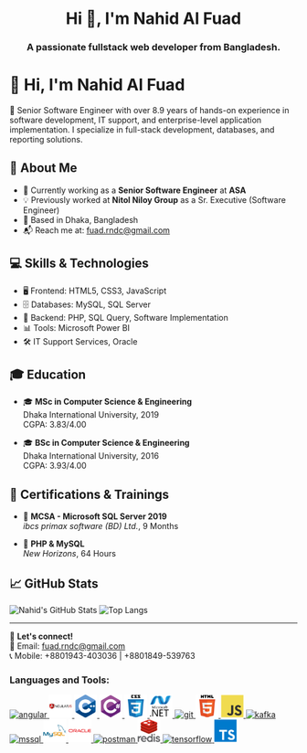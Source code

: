 <h1 align="center">Hi 👋, I'm Nahid Al Fuad</h1>
<h3 align="center">A passionate fullstack web developer from Bangladesh.</h3>

# 👋 Hi, I'm Nahid Al Fuad

🎯 Senior Software Engineer with over 8.9 years of hands-on experience in software development, IT support, and enterprise-level application implementation. I specialize in full-stack development, databases, and reporting solutions.

## 🧠 About Me

- 💼 Currently working as a **Senior Software Engineer** at **ASA**
- 💡 Previously worked at **Nitol Niloy Group** as a Sr. Executive (Software Engineer)
- 📍 Based in Dhaka, Bangladesh
- 📬 Reach me at: [fuad.rndc@gmail.com](mailto:fuad.rndc@gmail.com)

## 💻 Skills & Technologies

- 🖥️ Frontend: HTML5, CSS3, JavaScript
- 🗄️ Databases: MySQL, SQL Server
- 🧪 Backend: PHP, SQL Query, Software Implementation
- 📊 Tools: Microsoft Power BI
- 🛠️ IT Support Services, Oracle

## 🎓 Education

- 🎓 **MSc in Computer Science & Engineering**  
  Dhaka International University, 2019  
  CGPA: 3.83/4.00

- 🎓 **BSc in Computer Science & Engineering**  
  Dhaka International University, 2016  
  CGPA: 3.93/4.00

## 🧩 Certifications & Trainings

- 🏅 **MCSA - Microsoft SQL Server 2019**  
  *ibcs primax software (BD) Ltd.*, 9 Months

- 🏅 **PHP & MySQL**  
  *New Horizons*, 64 Hours

## 📈 GitHub Stats

![Nahid's GitHub Stats](https://github-readme-stats.vercel.app/api?username=Nahid-Al-Fuad&show_icons=true&theme=radical)
![Top Langs](https://github-readme-stats.vercel.app/api/top-langs/?username=Nahid-Al-Fuad&layout=compact&theme=radical)

---

🔗 **Let's connect!**  
📧 Email: [fuad.rndc@gmail.com](mailto:fuad.rndc@gmail.com)  
📞 Mobile: +8801943-403036 | +8801849-539763



<h3 align="left">Languages and Tools:</h3>
<p align="left"> <a href="https://angular.io" target="_blank" rel="noreferrer"> <img src="https://angular.io/assets/images/logos/angular/angular.svg" alt="angular" width="40" height="40"/> </a> <a href="https://angular.io" target="_blank" rel="noreferrer"> <img src="https://raw.githubusercontent.com/devicons/devicon/master/icons/angularjs/angularjs-original-wordmark.svg" alt="angularjs" width="40" height="40"/> </a> <a href="https://www.w3schools.com/cpp/" target="_blank" rel="noreferrer"> <img src="https://raw.githubusercontent.com/devicons/devicon/master/icons/cplusplus/cplusplus-original.svg" alt="cplusplus" width="40" height="40"/> </a> <a href="https://www.w3schools.com/cs/" target="_blank" rel="noreferrer"> <img src="https://raw.githubusercontent.com/devicons/devicon/master/icons/csharp/csharp-original.svg" alt="csharp" width="40" height="40"/> </a> <a href="https://www.w3schools.com/css/" target="_blank" rel="noreferrer"> <img src="https://raw.githubusercontent.com/devicons/devicon/master/icons/css3/css3-original-wordmark.svg" alt="css3" width="40" height="40"/> </a> <a href="https://dotnet.microsoft.com/" target="_blank" rel="noreferrer"> <img src="https://raw.githubusercontent.com/devicons/devicon/master/icons/dot-net/dot-net-original-wordmark.svg" alt="dotnet" width="40" height="40"/> </a> <a href="https://git-scm.com/" target="_blank" rel="noreferrer"> <img src="https://www.vectorlogo.zone/logos/git-scm/git-scm-icon.svg" alt="git" width="40" height="40"/> </a> <a href="https://www.w3.org/html/" target="_blank" rel="noreferrer"> <img src="https://raw.githubusercontent.com/devicons/devicon/master/icons/html5/html5-original-wordmark.svg" alt="html5" width="40" height="40"/> </a> <a href="https://developer.mozilla.org/en-US/docs/Web/JavaScript" target="_blank" rel="noreferrer"> <img src="https://raw.githubusercontent.com/devicons/devicon/master/icons/javascript/javascript-original.svg" alt="javascript" width="40" height="40"/> </a> <a href="https://kafka.apache.org/" target="_blank" rel="noreferrer"> <img src="https://www.vectorlogo.zone/logos/apache_kafka/apache_kafka-icon.svg" alt="kafka" width="40" height="40"/> </a> <a href="https://www.microsoft.com/en-us/sql-server" target="_blank" rel="noreferrer"> <img src="https://www.svgrepo.com/show/303229/microsoft-sql-server-logo.svg" alt="mssql" width="40" height="40"/> </a> <a href="https://www.mysql.com/" target="_blank" rel="noreferrer"> <img src="https://raw.githubusercontent.com/devicons/devicon/master/icons/mysql/mysql-original-wordmark.svg" alt="mysql" width="40" height="40"/> </a> <a href="https://www.oracle.com/" target="_blank" rel="noreferrer"> <img src="https://raw.githubusercontent.com/devicons/devicon/master/icons/oracle/oracle-original.svg" alt="oracle" width="40" height="40"/> </a> <a href="https://postman.com" target="_blank" rel="noreferrer"> <img src="https://www.vectorlogo.zone/logos/getpostman/getpostman-icon.svg" alt="postman" width="40" height="40"/> </a> <a href="https://redis.io" target="_blank" rel="noreferrer"> <img src="https://raw.githubusercontent.com/devicons/devicon/master/icons/redis/redis-original-wordmark.svg" alt="redis" width="40" height="40"/> </a> <a href="https://www.tensorflow.org" target="_blank" rel="noreferrer"> <img src="https://www.vectorlogo.zone/logos/tensorflow/tensorflow-icon.svg" alt="tensorflow" width="40" height="40"/> </a> <a href="https://www.typescriptlang.org/" target="_blank" rel="noreferrer"> <img src="https://raw.githubusercontent.com/devicons/devicon/master/icons/typescript/typescript-original.svg" alt="typescript" width="40" height="40"/> </a> </p>

